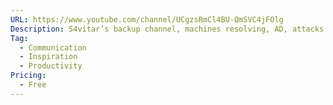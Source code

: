 ```yaml
---
URL: https://www.youtube.com/channel/UCgzsRmCl4BU-QmSVC4jFOlg
Description: S4vitar’s backup channel, machines resolving, AD, attacks explained
Tag:
  - Communication
  - Inspiration
  - Productivity
Pricing:
  - Free
---
```

